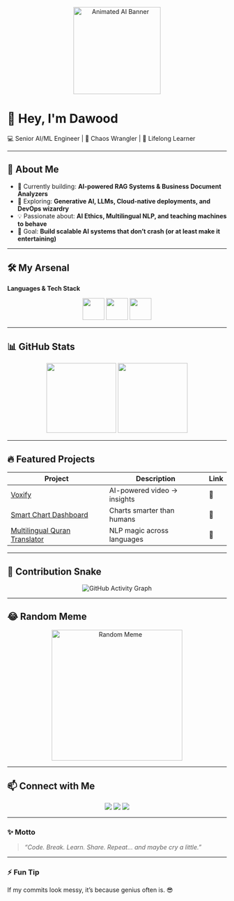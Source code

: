 <p align="center">
  <img src="https://media.giphy.com/media/v1.Y2lkPWVjZjA1ZTQ3djJvYzVoNXh0Mnd4bzNianlpaTBpdHp6anNncGcyMzFzODU2ZGM0aSZlcD12MV9naWZzX3NlYXJjaCZjdD1n/xiA2jT6bS1Z84Z5HFz/giphy.gif" alt="Animated AI Banner" height="200"/>
</p>

# 👋 Hey, I'm **Dawood**

💻 Senior AI/ML Engineer | 🚀 Chaos Wrangler | 🌱 Lifelong Learner  

---

## 🧠 About Me
- 🔭 Currently building: **AI-powered RAG Systems & Business Document Analyzers**  
- 🌱 Exploring: **Generative AI, LLMs, Cloud-native deployments, and DevOps wizardry**  
- 💡 Passionate about: **AI Ethics, Multilingual NLP, and teaching machines to behave**  
- 🎯 Goal: **Build scalable AI systems that don’t crash (or at least make it entertaining)**  

---

## 🛠️ My Arsenal

**Languages & Tech Stack**
<p align="center">
  <img src="https://skillicons.dev/icons?i=python,js,cpp" height="50"/>
  <img src="https://skillicons.dev/icons?i=pytorch,tensorflow,langchain,huggingface" height="50"/>
  <img src="https://skillicons.dev/icons?i=aws,docker,kubernetes" height="50"/>
</p>

---

## 📊 GitHub Stats
<p align="center">
  <img src="https://github-readme-stats.vercel.app/api?username=sheikhdawood&show_icons=true&theme=tokyonight" height="160"/>
  <img src="https://github-readme-streak-stats.herokuapp.com/?user=sheikhdawood&theme=tokyonight" height="160"/>
</p>

---

## 🔥 Featured Projects
| Project | Description | Link |
|---------|-------------|------|
| [Voxify](https://github.com/sheikhdawood/Voxify) | AI-powered video → insights | 🔗 |
| [Smart Chart Dashboard](https://github.com/sheikhdawood/ateendance_management) | Charts smarter than humans | 🔗 |
| [Multilingual Quran Translator](https://github.com/sheikhdawood/AI-based-translation) | NLP magic across languages | 🔗 |

---

## 🐍 Contribution Snake
<p align="center">
  <img src="https://github-readme-activity-graph.vercel.app/graph?username=sheikhdawood&theme=react-dark" alt="GitHub Activity Graph" />
</p>

---

## 😂 Random Meme
<p align="center">
  <img src="https://media.giphy.com/media/v1.Y2lkPWVjZjA1ZTQ3ZTEwbDExMzJ6a3R0N3hzZmVjOGNwdHhsbnUyanM4MGVwZTM2Z20yaCZlcD12MV9naWZzX3NlYXJjaCZjdD1n/6arSJwtKZBtWCRzg6d/giphy.gif" alt="Random Meme" height="300"/>
</p>

---

## 📫 Connect with Me
<p align="center">
  <a href="https://linkedin.com/in/dawood-ayoob-sheikh"><img src="https://img.shields.io/badge/LinkedIn-0077B5?style=for-the-badge&logo=linkedin&logoColor=white"/></a>
  <a href="https://twitter.com/_sheikhdawood"><img src="https://img.shields.io/badge/Twitter-1DA1F2?style=for-the-badge&logo=twitter&logoColor=white"/></a>
  <a href="https://dawoodayoobshiekh.netlify.app"><img src="https://img.shields.io/badge/Portfolio-000000?style=for-the-badge&logo=vercel&logoColor=white"/></a>
</p>

---

### ✨ Motto
> *“Code. Break. Learn. Share. Repeat… and maybe cry a little.”*

---

### ⚡ Fun Tip
If my commits look messy, it’s because genius often is. 😎
